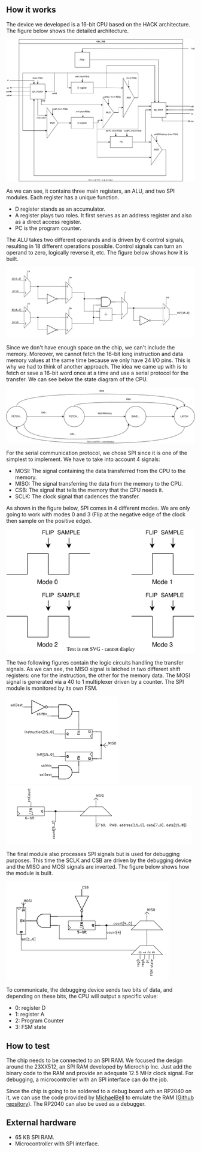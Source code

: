 <!---

This file is used to generate your project datasheet. Please fill in the information below and delete any unused
sections.

You can also include images in this folder and reference them in the markdown. Each image must be less than
512 kb in size, and the combined size of all images must be less than 1 MB.
-->

## How it works

The device we developed is a 16-bit CPU based on the HACK architecture. The figure below shows the detailed architecture.

![The cpu_top module content](graphs-new_cpu_top.drawio.svg)

As we can see, it contains three main registers, an ALU, and two SPI modules. Each register has a unique function.

- D register stands as an accumulator.
- A register plays two roles. It first serves as an address register and also as a direct access register.
- PC is the program counter.

The ALU takes two different operands and is driven by 6 control signals, resulting in 18 different operations possible. Control signals can turn an operand to zero, logically reverse it, etc. The figure below shows how it is built.

![The ALU module](alu.PNG)

Since we don't have enough space on the chip, we can't include the memory. Moreover, we cannot fetch the 16-bit long instruction and data memory values at the same time because we only have 24 I/O pins. This is why we had to think of another approach. The idea we came up with is to fetch or save a 16-bit word once at a time and use a serial protocol for the transfer. We can see below the state diagram of the CPU.

![The finite state machine](graphs-cpu_fsm_horz.drawio.svg)

For the serial communication protocol, we chose SPI since it is one of the simplest to implement. We have to take into account 4 signals:

- MOSI: The signal containing the data transferred from the CPU to the memory.
- MISO: The signal transferring the data from the memory to the CPU.
- CSB: The signal that tells the memory that the CPU needs it.
- SCLK: The clock signal that cadences the transfer.

As shown in the figure below, SPI comes in 4 different modes. We are only going to work with modes 0 and 3 (Flip at the negative edge of the clock then sample on the positive edge).

![The different SPI modes](graphs-SPI_modes.drawio.svg)

The two following figures contain the logic circuits handling the transfer signals. As we can see, the MISO signal is latched in two different shift registers: one for the instruction, the other for the memory data. The MOSI signal is generated via a 40 to 1 multiplexer driven by a counter. The SPI module is monitored by its own FSM.

![The SPI input logic](spi_in.PNG) ![The SPI output logic](spi_out.PNG)

The final module also processes SPI signals but is used for debugging purposes. This time the SCLK and CSB are driven by the debugging device and the MISO and MOSI signals are inverted. The figure below shows how the module is built.

![The debugging module](spi_debug.PNG)

To communicate, the debugging device sends two bits of data, and depending on these bits, the CPU will output a specific value:

- 0: register D
- 1: register A
- 2: Program Counter
- 3: FSM state

## How to test

The chip needs to be connected to an SPI RAM. We focused the design around the 23XX512, an SPI RAM developed by Microchip Inc. Just add the binary code to the RAM and provide an adequate 12.5 MHz clock signal. For debugging, a microcontroller with an SPI interface can do the job.

Since the chip is going to be soldered to a debug board with an RP2040 on it, we can use the code provided by [MichaelBell](https://github.com/MichaelBell) to emulate the RAM ([Github repsitory](https://github.com/MichaelBell/spi-ram-emu.git)). The RP2040 can also be used as a debugger.

## External hardware

- 65 KB SPI RAM.
- Microcontroller with SPI interface.
